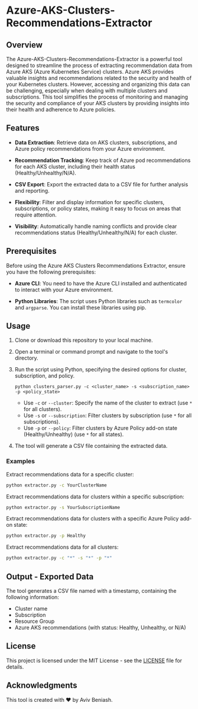 # Azure-AKS-Clusters-Recommendations-Extractor

## Overview

The Azure-AKS-Clusters-Recommendations-Extractor is a powerful tool designed to streamline the process of extracting recommendation data from Azure AKS (Azure Kubernetes Service) clusters. Azure AKS provides valuable insights and recommendations related to the security and health of your Kubernetes clusters. However, accessing and organizing this data can be challenging, especially when dealing with multiple clusters and subscriptions. This tool simplifies the process of monitoring and managing the security and compliance of your AKS clusters by providing insights into their health and adherence to Azure policies.

## Features

- **Data Extraction**: Retrieve data on AKS clusters, subscriptions, and Azure policy recommendations from your Azure environment.

- **Recommendation Tracking**: Keep track of Azure pod recommendations for each AKS cluster, including their health status (Healthy/Unhealthy/N/A).

- **CSV Export**: Export the extracted data to a CSV file for further analysis and reporting.

- **Flexibility**: Filter and display information for specific clusters, subscriptions, or policy states, making it easy to focus on areas that require attention.

- **Visibility**: Automatically handle naming conflicts and provide clear recommendations status (Healthy/Unhealthy/N/A) for each cluster.

## Prerequisites

Before using the Azure AKS Clusters Recommendations Extractor, ensure you have the following prerequisites:

- **Azure CLI**: You need to have the Azure CLI installed and authenticated to interact with your Azure environment.

- **Python Libraries**: The script uses Python libraries such as `termcolor` and `argparse`. You can install these libraries using pip.

## Usage

1. Clone or download this repository to your local machine.

2. Open a terminal or command prompt and navigate to the tool's directory.

3. Run the script using Python, specifying the desired options for cluster, subscription, and policy.

   ```
   python clusters_parser.py -c <cluster_name> -s <subscription_name> -p <policy_state>
   ```
   
   - Use `-c` or `--cluster`: Specify the name of the cluster to extract (use `*` for all clusters).
   - Use `-s` or `--subscription`: Filter clusters by subscription (use `*` for all subscriptions).
   - Use `-p` or `--policy`: Filter clusters by Azure Policy add-on state (Healthy/Unhealthy) (use `*` for all states).

4. The tool will generate a CSV file containing the extracted data.

### Examples

Extract recommendations data for a specific cluster:

```bash
python extractor.py -c YourClusterName
```

Extract recommendations data for clusters within a specific subscription:

```bash
python extractor.py -s YourSubscriptionName
```

Extract recommendations data for clusters with a specific Azure Policy add-on state:

```bash
python extractor.py -p Healthy
```

Extract recommendations data for all clusters:

```bash
python extractor.py -c "*" -s "*" -p "*"
```

## Output - Exported Data

The tool generates a CSV file named with a timestamp, containing the following information:

- Cluster name
- Subscription
- Resource Group
- Azure AKS recommendations (with status: Healthy, Unhealthy, or N/A)

## License

This project is licensed under the MIT License - see the [LICENSE](LICENSE) file for details.

## Acknowledgments

This tool is created with ❤️ by Aviv Beniash.
